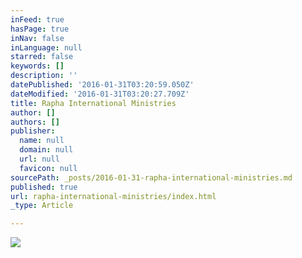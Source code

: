 ```yaml
---
inFeed: true
hasPage: true
inNav: false
inLanguage: null
starred: false
keywords: []
description: ''
datePublished: '2016-01-31T03:20:59.050Z'
dateModified: '2016-01-31T03:20:27.709Z'
title: Rapha International Ministries
author: []
authors: []
publisher:
  name: null
  domain: null
  url: null
  favicon: null
sourcePath: _posts/2016-01-31-rapha-international-ministries.md
published: true
url: rapha-international-ministries/index.html
_type: Article

---
```

![](https://the-grid-user-content.s3-us-west-2.amazonaws.com/ed67ed17-bc3c-4e55-b2a1-b35e828f1d51.jpg)